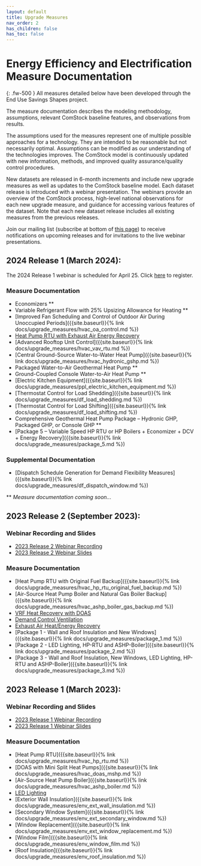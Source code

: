 ```yaml
---
layout: default
title: Upgrade Measures
nav_order: 2
has_children: false
has_toc: false
---
```


# Energy Efficiency and Electrification Measure Documentation
{: .fw-500 }
All measures detailed below have been developed through the End Use Savings Shapes project.

The measure documentation describes the modeling methodology, assumptions, relevant ComStock baseline features, and observations from results.

The assumptions used for the measures represent one of multiple possible approaches for a technology. They are intended to be reasonable but not necessarily optimal. Assumptions can be modified as our understanding of the technologies improves. The ComStock model is continuously updated with new information, methods, and improved quality assurance/quality control procedures.

New datasets are released in 6-month increments and include new upgrade measures as well as updates to the ComStock baseline model. Each dataset release is introduced with a webinar presentation. The webinars provide an overview of the ComStock process, high-level national observations for each new upgrade measure, and guidance for accessing various features of the dataset. Note that each new dataset release includes all existing measures from the previous releases.

Join our mailing list (subscribe at bottom of [this page](https://www.nrel.gov/buildings/end-use-load-profiles.html)) to receive notifications on upcoming releases and for invitations to the live webinar presentations.

## 2024 Release 1 (March 2024):
The 2024 Release 1 webinar is scheduled for April 25. Click [here](https://nrel.zoomgov.com/webinar/register/WN_d7imyRpGR7C-n7x_Iz5kyA?utm_source=NREL+End-Use+Load+Profiles+for+the+U.S.+Building+Stock#/registration) to register.

### Measure Documentation
- Economizers **
- Variable Refrigerant Flow with 25% Upsizing Allowance for Heating **
- [Improved Fan Scheduling and Control of Outdoor Air During Unoccupied Periods]({{site.baseurl}}{% link docs/upgrade_measures/hvac_oa_control.md %})
- [Heat Pump RTU with Exhaust Air Energy Recovery](https://www.nrel.gov/docs/fy24osti/89481.pdf)
- [Advanced Rooftop Unit Control]({{site.baseurl}}{% link docs/upgrade_measures/hvac_vav_rtu.md %})
- [Central Ground-Source Water-to-Water Heat Pump]({{site.baseurl}}{% link docs/upgrade_measures/hvac_hydronic_gshp.md %})
- Packaged Water-to-Air Geothermal Heat Pump **
- Ground-Coupled Console Water-to-Air Heat Pump **
- [Electric Kitchen Equipment]({{site.baseurl}}{% link docs/upgrade_measures/ppl_electric_kitchen_equipment.md %})
- [Thermostat Control for Load Shedding]({{site.baseurl}}{% link docs/upgrade_measures/df_load_shedding.md %})
- [Thermostat Control for Load Shifting]({{site.baseurl}}{% link docs/upgrade_measures/df_load_shifting.md %})
- Comprehensive Geothermal Heat Pump Package – Hydronic GHP, Packaged GHP, or Console GHP **
- [Package 5 – Variable Speed HP RTU or HP Boilers + Economizer + DCV + Energy Recovery]({{site.baseurl}}{% link docs/upgrade_measures/package_5.md %})

### Supplemental Documentation
- [Dispatch Schedule Generation for Demand Flexibility Measures]({{site.baseurl}}{% link docs/upgrade_measures/df_dispatch_window.md %})

** *Measure documentation coming soon...*

## 2023 Release 2 (September 2023): 
### Webinar Recording and Slides
- [2023 Release 2 Webinar Recording](https://www.youtube.com/watch?v=uA8bThraO_E)
- [2023 Release 2 Webinar Slides](https://www.nrel.gov/docs/fy24osti/87746.pdf)

### Measure Documentation
- [Heat Pump RTU with Original Fuel Backup]({{site.baseurl}}{% link docs/upgrade_measures/hvac_hp_rtu_original_fuel_backup.md %})
- [Air-Source Heat Pump Boiler and Natural Gas Boiler Backup]({{site.baseurl}}{% link docs/upgrade_measures/hvac_ashp_boiler_gas_backup.md %})
- [VRF Heat Recovery with DOAS](https://www.nrel.gov/docs/fy24osti/86103.pdf)
- [Demand Control Ventilation](https://www.nrel.gov/docs/fy24osti/86897.pdf)
- [Exhaust Air Heat/Energy Recovery](https://www.nrel.gov/docs/fy24osti/87542.pdf)
- [Package 1 - Wall and Roof Insulation and New Windows]({{site.baseurl}}{% link docs/upgrade_measures/package_1.md %})
- [Package 2 - LED Lighting, HP-RTU and ASHP-Boiler]({{site.baseurl}}{% link docs/upgrade_measures/package_2.md %})
- [Package 3 - Wall and Roof Insulation, New Windows, LED Lighting, HP-RTU and ASHP-Boiler]({{site.baseurl}}{% link docs/upgrade_measures/package_3.md %})


## 2023 Release 1 (March 2023): 
### Webinar Recording and Slides
- [2023 Release 1 Webinar Recording](https://www.youtube.com/watch?v=7BHQfk6kvso&t=9s)
- [2023 Release 1 Webinar Slides](https://www.nrel.gov/docs/fy23osti/85853.pdf)

### Measure Documentation
- [Heat Pump RTU]({{site.baseurl}}{% link docs/upgrade_measures/hvac_hp_rtu.md %})
- [DOAS with Mini Split Heat Pumps]({{site.baseurl}}{% link docs/upgrade_measures/hvac_doas_mshp.md %})
- [Air-Source Heat Pump Boiler]({{site.baseurl}}{% link docs/upgrade_measures/hvac_ashp_boiler.md %})
- [LED Lighting](https://www.nrel.gov/docs/fy24osti/86100.pdf)
- [Exterior Wall Insulation]({{site.baseurl}}{% link docs/upgrade_measures/env_ext_wall_insulation.md %})
- [Secondary Window System]({{site.baseurl}}{% link docs/upgrade_measures/env_ext_secondary_window.md %})
- [Window Replacement]({{site.baseurl}}{% link docs/upgrade_measures/env_ext_window_replacement.md %})
- [Window Film]({{site.baseurl}}{% link docs/upgrade_measures/env_window_film.md %})
- [Roof Insulation]({{site.baseurl}}{% link docs/upgrade_measures/env_roof_insulation.md %})
